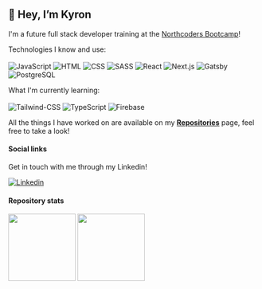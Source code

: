 ## 👋 Hey, I’m **Kyron**

I'm a future full stack developer training at the [Northcoders Bootcamp](https://northcoders.com/)!

Technologies I know and use:
<br><br>
![JavaScript](https://img.shields.io/badge/javascript-%23323330.svg?style=for-the-badge&logo=javascript&logoColor=%23F7DF1E)
![HTML](https://img.shields.io/badge/-HTML-E34F26?logo=HTML5&logoColor=white&style=for-the-badge)
![CSS](https://img.shields.io/badge/-CSS-1572B6?logo=CSS3&logoColor=white&style=for-the-badge)
![SASS](https://img.shields.io/badge/-SASS-CC6699?logo=SASS&logoColor=white&style=for-the-badge)
![React](https://img.shields.io/badge/-ReactJs-61DAFB?logo=react&logoColor=black&style=for-the-badge)
![Next.js](https://img.shields.io/badge/-Next.js-000000?logo=Next.js&logoColor=white&style=for-the-badge)
![Gatsby](https://img.shields.io/badge/-Gatsby-663399?logo=Gatsby&logoColor=white&style=for-the-badge)
![PostgreSQL](https://img.shields.io/badge/-POSTGRESQL-4169E1?logo=PostgreSQL&logoColor=white&style=for-the-badge)

What I'm currently learning:
<br><br>
![Tailwind-CSS](https://img.shields.io/badge/-Tailwind-06B6D4?logo=Tailwind-CSS&logoColor=white&style=for-the-badge)
![TypeScript](https://img.shields.io/badge/-TypeScript-3178C6?logo=TypeScript&logoColor=white&style=for-the-badge)
![Firebase](https://img.shields.io/badge/-Firebase-FFCA28?logo=Firebase&logoColor=black&style=for-the-badge)

All the things I have worked on are available on my **[Repositories](https://github.com/kyron321?tab=repositories)** page, feel free to take a look! 


#### Social links

Get in touch with me through my Linkedin!

[![Linkedin](https://img.shields.io/badge/linkedin-0077B5?style=for-the-badge&logo=linkedin&logoColor=white)](https://www.linkedin.com/in/kyron-smith-0b85a8255/)

#### Repository stats

<div>
  <img height="135px" src="https://github-readme-stats.vercel.app/api?username=kyron321&theme=nord&show_icons=true&hide_title=true&hide_border=true&hide_rank=true&include_all_commits=true&count_private=true&line_height=21">
  <img height="135px" src="https://github-readme-stats.vercel.app/api/top-langs/?username=kyron321&theme=nord&&hide_title=true&hide_border=true&layout=compact&langs_count=8">
</div>









